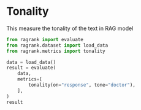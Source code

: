 # Tonality

This measure the tonality of the text in RAG model

```python 
from ragrank import evaluate
from ragrank.dataset import load_data
from ragrank.metrics import tonality

data = load_data()
result = evaluate(
    data,
    metrics=[
        tonality(on="response", tone="doctor"),
    ],
)
result
```